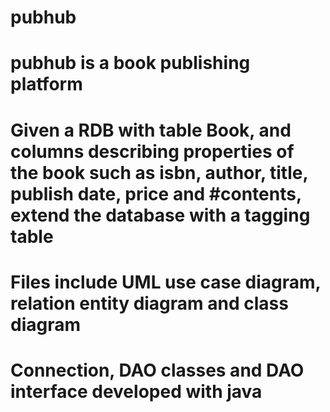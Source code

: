 # pubhub
# pubhub is a book publishing platform
# Given a RDB with table Book, and columns describing properties of the book such as isbn, author, title, publish date, price and #contents, extend the database with a tagging table

# Files include UML use case diagram, relation entity diagram and class diagram

# Connection, DAO classes and DAO interface developed with java
